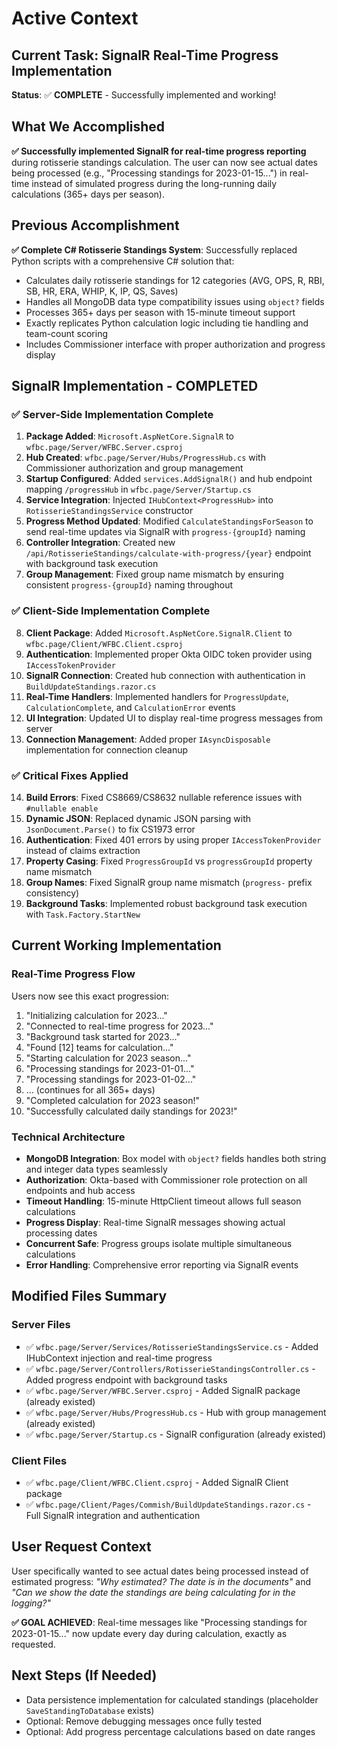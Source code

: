 # Active Context

## Current Task: SignalR Real-Time Progress Implementation
**Status**: ✅ **COMPLETE** - Successfully implemented and working!

## What We Accomplished
**✅ Successfully implemented SignalR for real-time progress reporting** during rotisserie standings calculation. The user can now see actual dates being processed (e.g., "Processing standings for 2023-01-15...") in real-time instead of simulated progress during the long-running daily calculations (365+ days per season).

## Previous Accomplishment
**✅ Complete C# Rotisserie Standings System**: Successfully replaced Python scripts with a comprehensive C# solution that:
- Calculates daily rotisserie standings for 12 categories (AVG, OPS, R, RBI, SB, HR, ERA, WHIP, K, IP, QS, Saves)
- Handles all MongoDB data type compatibility issues using `object?` fields 
- Processes 365+ days per season with 15-minute timeout support
- Exactly replicates Python calculation logic including tie handling and team-count scoring
- Includes Commissioner interface with proper authorization and progress display

## SignalR Implementation - COMPLETED

### ✅ **Server-Side Implementation Complete**
1. **Package Added**: `Microsoft.AspNetCore.SignalR` to `wfbc.page/Server/WFBC.Server.csproj`
2. **Hub Created**: `wfbc.page/Server/Hubs/ProgressHub.cs` with Commissioner authorization and group management
3. **Startup Configured**: Added `services.AddSignalR()` and hub endpoint mapping `/progressHub` in `wfbc.page/Server/Startup.cs`
4. **Service Integration**: Injected `IHubContext<ProgressHub>` into `RotisserieStandingsService` constructor
5. **Progress Method Updated**: Modified `CalculateStandingsForSeason` to send real-time updates via SignalR with `progress-{groupId}` naming
6. **Controller Integration**: Created new `/api/RotisserieStandings/calculate-with-progress/{year}` endpoint with background task execution
7. **Group Management**: Fixed group name mismatch by ensuring consistent `progress-{groupId}` naming throughout

### ✅ **Client-Side Implementation Complete**
8. **Client Package**: Added `Microsoft.AspNetCore.SignalR.Client` to `wfbc.page/Client/WFBC.Client.csproj`
9. **Authentication**: Implemented proper Okta OIDC token provider using `IAccessTokenProvider`
10. **SignalR Connection**: Created hub connection with authentication in `BuildUpdateStandings.razor.cs`
11. **Real-Time Handlers**: Implemented handlers for `ProgressUpdate`, `CalculationComplete`, and `CalculationError` events
12. **UI Integration**: Updated UI to display real-time progress messages from server
13. **Connection Management**: Added proper `IAsyncDisposable` implementation for connection cleanup

### ✅ **Critical Fixes Applied**
14. **Build Errors**: Fixed CS8669/CS8632 nullable reference issues with `#nullable enable`
15. **Dynamic JSON**: Replaced dynamic JSON parsing with `JsonDocument.Parse()` to fix CS1973 error
16. **Authentication**: Fixed 401 errors by using proper `IAccessTokenProvider` instead of claims extraction
17. **Property Casing**: Fixed `ProgressGroupId` vs `progressGroupId` property name mismatch
18. **Group Names**: Fixed SignalR group name mismatch (`progress-` prefix consistency)
19. **Background Tasks**: Implemented robust background task execution with `Task.Factory.StartNew`

## Current Working Implementation

### **Real-Time Progress Flow**
Users now see this exact progression:
1. "Initializing calculation for 2023..."
2. "Connected to real-time progress for 2023..."
3. "Background task started for 2023..."
4. "Found [12] teams for calculation..."
5. "Starting calculation for 2023 season..."
6. "Processing standings for 2023-01-01..."
7. "Processing standings for 2023-01-02..."
8. ... (continues for all 365+ days)
9. "Completed calculation for 2023 season!"
10. "Successfully calculated daily standings for 2023!"

### **Technical Architecture**
- **MongoDB Integration**: Box model with `object?` fields handles both string and integer data types seamlessly
- **Authorization**: Okta-based with Commissioner role protection on all endpoints and hub access
- **Timeout Handling**: 15-minute HttpClient timeout allows full season calculations
- **Progress Display**: Real-time SignalR messages showing actual processing dates
- **Concurrent Safe**: Progress groups isolate multiple simultaneous calculations
- **Error Handling**: Comprehensive error reporting via SignalR events

## Modified Files Summary

### **Server Files**
- ✅ `wfbc.page/Server/Services/RotisserieStandingsService.cs` - Added IHubContext injection and real-time progress
- ✅ `wfbc.page/Server/Controllers/RotisserieStandingsController.cs` - Added progress endpoint with background tasks
- ✅ `wfbc.page/Server/WFBC.Server.csproj` - Added SignalR package (already existed)
- ✅ `wfbc.page/Server/Hubs/ProgressHub.cs` - Hub with group management (already existed)
- ✅ `wfbc.page/Server/Startup.cs` - SignalR configuration (already existed)

### **Client Files**
- ✅ `wfbc.page/Client/WFBC.Client.csproj` - Added SignalR Client package
- ✅ `wfbc.page/Client/Pages/Commish/BuildUpdateStandings.razor.cs` - Full SignalR integration and authentication

## User Request Context
User specifically wanted to see actual dates being processed instead of estimated progress: *"Why estimated? The date is in the documents"* and *"Can we show the date the standings are being calculating for in the logging?"*

**✅ GOAL ACHIEVED**: Real-time messages like "Processing standings for 2023-01-15..." now update every day during calculation, exactly as requested.

## Next Steps (If Needed)
- Data persistence implementation for calculated standings (placeholder `SaveStandingToDatabase` exists)
- Optional: Remove debugging messages once fully tested
- Optional: Add progress percentage calculations based on date ranges
